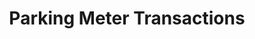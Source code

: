 ---
schema: default
title: Parking Meter Transactions
organization: City Treasurer
notes: "All transactions for all parking meters.\r\n\r\nThe raw datasets are large and may be difficult to work with. Aggregated versions are also available below."
resources:
  - name: Parking meter transactions for 2015 (raw)
    url: >-
      http://datasd-prod.s3.amazonaws.com/parking_meters/treas_parking_payments_2015_datasd.csv
    format: csv
  - name: 'Parking meter transactions 2016, aggregated by day'
    url: >-
      http://datasd-prod.s3.amazonaws.com/parking_meters/treas_meters_2016_pole_by_mo_day_datasd.csv
    format: csv
  - name: 'Parking meter transactions 2016, aggregated by month'
    url: >-
      http://datasd-prod.s3.amazonaws.com/parking_meters/treas_meters_2016_pole_by_month_datasd.csv
    format: csv
  - name: 'Parking meter transactions 2015, aggregated by month'
    url: >-
      http://datasd-prod.s3.amazonaws.com/parking_meters/treas_meters_2015_pole_by_month_datasd.csv
    format: csv
  - name: 'Parking meter transactions 2015, aggregated by day'
    url: >-
      http://datasd-prod.s3.amazonaws.com/parking_meters/treas_meters_2015_pole_by_mo_day_datasd.csv
    format: csv
  - name: Parking meter transactions for 2016 (raw)
    url: >-
      http://datasd-prod.s3.amazonaws.com/parking_meters/treas_parking_payments_2016_datasd.csv
    format: csv
  - name: Parking Meter Transactions Data Dictionary
    url: >-
      https://docs.google.com/spreadsheets/d/1KpenjidiQy0Cc_84nNeOwa0oUIbRz_L10-i50EdW_5A/pub?gid=0&single=true&output=csv
    format: csv
license: 'http://www.opendefinition.org/licenses/odc-pddl'
category:
  - Transportation
maintainer: City of San Diego
maintainer_email: data@sandiego.gov
---
